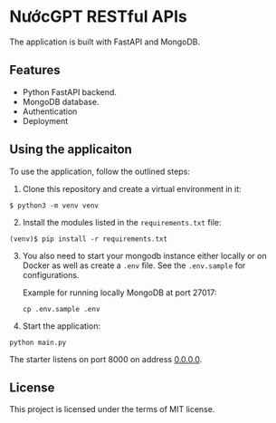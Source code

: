# NướcGPT RESTful APIs

The application is built with FastAPI and MongoDB.

## Features

+ Python FastAPI backend.
+ MongoDB database.
+ Authentication
+ Deployment

## Using the applicaiton

To use the application, follow the outlined steps:

1. Clone this repository and create a virtual environment in it:

```console
$ python3 -m venv venv
```

2. Install the modules listed in the `requirements.txt` file:

```console
(venv)$ pip install -r requirements.txt
```
3. You also need to start your mongodb instance either locally or on Docker as well as create a `.env` file. See the `.env.sample` for configurations. 

    Example for running locally MongoDB at port 27017:
    ```console
    cp .env.sample .env
    ```

4. Start the application:

```console
python main.py
```


The starter listens on port 8000 on address [0.0.0.0](0.0.0.0:8080). 

## License

This project is licensed under the terms of MIT license.
